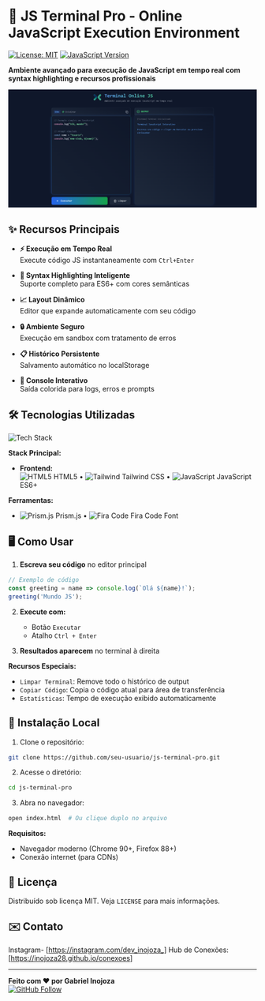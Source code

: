 # 🚀 JS Terminal Pro - Online JavaScript Execution Environment

[![License: MIT](https://img.shields.io/badge/License-MIT-blue.svg)](https://opensource.org/licenses/MIT)
[![JavaScript Version](https://img.shields.io/badge/JavaScript-ES6%2B-yellow)](https://developer.mozilla.org/docs/Web/JavaScript)

**Ambiente avançado para execução de JavaScript em tempo real com syntax highlighting e recursos profissionais**


![Screenshot do JS Terminal Pro](preview/screenshot.png) <!-- Adicione uma screenshot -->

## ✨ Recursos Principais

- **⚡ Execução em Tempo Real**  
  Execute código JS instantaneamente com `Ctrl+Enter`
  
- **🎨 Syntax Highlighting Inteligente**  
  Suporte completo para ES6+ com cores semânticas

- **📈 Layout Dinâmico**  
  Editor que expande automaticamente com seu código

- **🔒 Ambiente Seguro**  
  Execução em sandbox com tratamento de erros

- **📋 Histórico Persistente**  
  Salvamento automático no localStorage

- **🚦 Console Interativo**  
  Saída colorida para logs, erros e prompts

## 🛠️ Tecnologias Utilizadas

<div align="left">
  <img src="https://skillicons.dev/icons?i=html,tailwind,js,prism,font" alt="Tech Stack" />
</div>

**Stack Principal:**
- **Frontend:**  
  <img src="https://skillicons.dev/icons?i=html" width="14" alt="HTML5"/> HTML5 • 
  <img src="https://skillicons.dev/icons?i=tailwind" width="14" alt="Tailwind"/> Tailwind CSS • 
  <img src="https://skillicons.dev/icons?i=js" width="14" alt="JavaScript"/> JavaScript ES6+

**Ferramentas:**
- <img src="https://skillicons.dev/icons?i=prism" width="14" alt="Prism.js"/> Prism.js • 
  <img src="https://skillicons.dev/icons?i=font" width="14" alt="Fira Code"/> Fira Code Font

## 🖥️ Como Usar

1. **Escreva seu código** no editor principal
```javascript
// Exemplo de código
const greeting = name => console.log(`Olá ${name}!`);
greeting('Mundo JS');
```

2. **Execute com:**
   - Botão `Executar`
   - Atalho `Ctrl + Enter`

3. **Resultados aparecem** no terminal à direita

**Recursos Especiais:**
- `Limpar Terminal`: Remove todo o histórico de output
- `Copiar Código`: Copia o código atual para área de transferência
- `Estatísticas`: Tempo de execução exibido automaticamente

## 🚀 Instalação Local

1. Clone o repositório:
```bash
git clone https://github.com/seu-usuario/js-terminal-pro.git
```

2. Acesse o diretório:
```bash
cd js-terminal-pro
```

3. Abra no navegador:
```bash
open index.html  # Ou clique duplo no arquivo
```

**Requisitos:**  
- Navegador moderno (Chrome 90+, Firefox 88+)
- Conexão internet (para CDNs)


## 📄 Licença

Distribuído sob licença MIT. Veja `LICENSE` para mais informações.

## ✉️ Contato

Instagram- [https://instagram.com/dev_inojoza_] 
Hub de Conexões: [https://inojoza28.github.io/conexoes]

---

**Feito com ❤️ por Gabriel Inojoza**  
[![GitHub Follow](https://img.shields.io/github/followers/inojoza28?style=social)](https://github.com/inojoza28)


